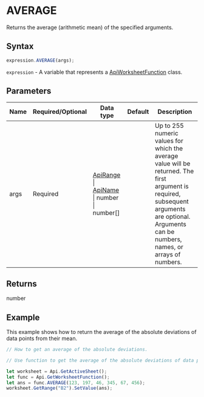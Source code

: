 # AVERAGE

Returns the average (arithmetic mean) of the specified arguments.

## Syntax

```javascript
expression.AVERAGE(args);
```

`expression` - A variable that represents a [ApiWorksheetFunction](../ApiWorksheetFunction.md) class.

## Parameters

| **Name** | **Required/Optional** | **Data type** | **Default** | **Description** |
| ------------- | ------------- | ------------- | ------------- | ------------- |
| args | Required | [ApiRange](../../ApiRange/ApiRange.md) \| [ApiName](../../ApiName/ApiName.md) \| number \| number[] |  | Up to 255 numeric values for which the average value will be returned. The first argument is required, subsequent arguments are optional. Arguments can be numbers, names, or arrays of numbers. |

## Returns

number

## Example

This example shows how to return the average of the absolute deviations of data points from their mean.

```javascript editor-xlsx
// How to get an average of the absolute deviations.

// Use function to get the average of the absolute deviations of data points from their mean.

let worksheet = Api.GetActiveSheet();
let func = Api.GetWorksheetFunction();
let ans = func.AVERAGE(123, 197, 46, 345, 67, 456);
worksheet.GetRange("B2").SetValue(ans);
```
